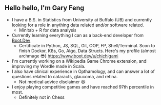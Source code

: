 ## Hello hello, I'm Gary Feng

- I have a B.S. in Statistics from University at Buffalo (UB) and currently looking for a role in anything data related and/or software related.
  - Minitab + R for data analysis
- Currently learning everything I can as a back-end developer from [Boot.Dev](https://www.boot.dev/)
  - Certificate in Python, JS, SQL, Git, OOP, FP, Shell/Terminal. Soon to finish Dockor, K8s, Go, Algo, Data Structs. Here's my profile (almost archmage 😎) https://www.boot.dev/u/chichigami
- I'm currently working on a Wikipedia Game Chrome extension, and improving my Wordle made in Scala.
- I also have clinical experience in Opthamology, and can answer a lot of questions related to cataracts, glaucoma, and retina.
  - Not medical advice disclaimer :satisfied:
- I enjoy playing competitive games and have reached 97th percentile in most.
  -  Definitely not in Chess
